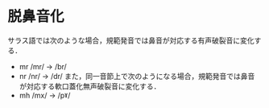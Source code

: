 # 脱鼻音化
サラス語では次のような場合，規範発音では鼻音が対応する有声破裂音に変化する．
- mr /mr/ → /br/
- nr /nr/ → /dr/
また，同一音節上で次のようになる場合，規範発音では鼻音が対応する軟口蓋化無声破裂音に変化する．
- mh /mx/ → /pˠ/
